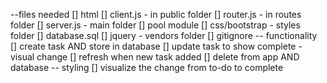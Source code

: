 --files needed
    [] html
    [] client.js - in public folder
    [] router.js - in routes folder
    [] server.js - main folder
    [] pool module
    [] css/bootstrap - styles folder
    [] database.sql
    [] jquery - vendors folder
    [] gitignore
-- functionality
    [] create task AND store in database
    [] update task to show complete - visual change
    [] refresh when new task added
    [] delete from app AND database
-- styling
    [] visualize the change from to-do to complete